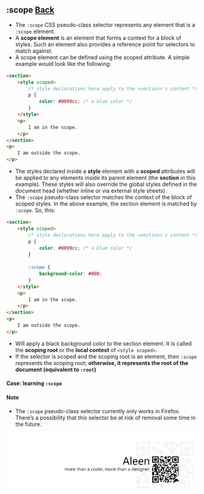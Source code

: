 ## :scope [**Back**](./../pseudoClass.md)

- The `:scope` CSS pseudo-class selector represents any element that is a `:scope` element.
- A **scope element** is an element that forms a context for a block of styles. Such an element also provides a reference point for selectors to match against.
- A scope element can be defined using the scoped attribute. A simple example would look like the following:

```html
<section>
    <style scoped>
        /* style declarations here apply to the <section>'s content */
        p {
            color: #0099cc; /* a blue color */
        }
    </style>
    <p>
        I am in the scope.
    </p>
</section>
<p>
    I am outside the scope.
</p>
```
- The styles declared inside a **style** element with a **scoped** attributes will be applied to any elements inside its parent element (the **section** in this example). These styles will also override the global styles defined in the document head (whether inline or via external style sheets).
- The `:scope` pseudo-class selector matches the context of the block of scoped styles. In the above example, the section element is matched by `:scope`. So, this:

```html
<section>
    <style scoped>
        /* style declarations here apply to the <section>'s content */
        p {
            color: #0099cc; /* a blue color */
        }
        
        :scope {
            background-color: #000;
        }
    </style>
    <p>
        I am in the scope.
    </p>
</section>
<p>
    I am outside the scope.
</p>
```

- Will apply a black background color to the section element. It is called the **scoping root** or the **local context** of `<style scoped>`.
- If the selector is scoped and the scoping root is an element, then `:scope` represents the scoping root; **otherwise, it represents the root of the document (equivalent to `:root`)**

#### Case: learning `:scope`



#### Note

- The `:scope` pseudo-class selector currently only works in Firefox. There’s a possibility that this selector be at risk of removal some time in the future. 

<a href="http://aleen42.github.io/" target="_blank" ><img src="./../../../pic/tail.gif"></a>